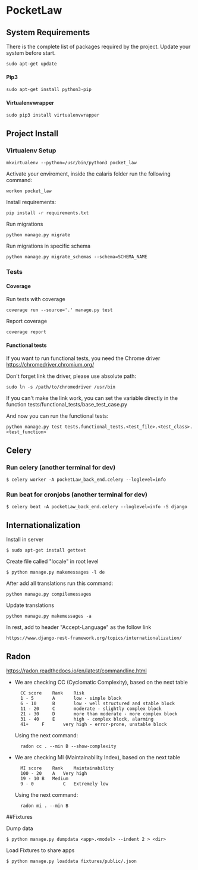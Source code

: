 # PocketLaw

## System Requirements
There is the complete list of packages required by the project. Update your system before start.

    sudo apt-get update

#### Pip3
    
    sudo apt-get install python3-pip
    
#### Virtualenvwrapper
    
    sudo pip3 install virtualenvwrapper

## Project Install

### Virtualenv Setup
    
    mkvirtualenv --python=/usr/bin/python3 pocket_law
    
Activate your enviroment, inside the calaris folder run the following command:

    workon pocket_law
    
Install requirements:
    
    pip install -r requirements.txt


Run migrations
    
    python manage.py migrate

Run migrations in specific schema
    
    python manage.py migrate_schemas --schema=SCHEMA_NAME

### Tests

#### Coverage
Run tests with coverage

    coverage run --source='.' manage.py test

Report coverage

    coverage report

#### Functional tests

If you want to run functional tests, you need the Chrome driver https://chromedriver.chromium.org/

Don't forget link the driver, please use absolute path:

    sudo ln -s /path/to/chromedriver /usr/bin

If you can't make the link work, you can set the variable directly in the function tests/functional_tests/base_test_case.py

And now you can run the functional tests:

    python manage.py test tests.functional_tests.<test_file>.<test_class>.<test_function>

## Celery
    
### Run celery (another terminal for dev)

    $ celery worker -A pocketLaw_back_end.celery --loglevel=info
    
### Run beat for cronjobs (another terminal for dev)

    $ celery beat -A pocketLaw_back_end.celery --loglevel=info -S django

## Internationalization

Install in server

    $ sudo apt-get install gettext

Create file called "locale" in root level

    $ python manage.py makemessages -l de
    
After add all translations run this command:

    python manage.py compilemessages
   
Update translations

    python manage.py makemessages -a  
    
In rest, add to header "Accept-Language" as the follow link
    
    https://www.django-rest-framework.org/topics/internationalization/


## Radon

https://radon.readthedocs.io/en/latest/commandline.html

- We are checking CC (Cyclomatic Complexity), based on the next table

        CC score    Rank    Risk
        1 - 5	    A       low - simple block
        6 - 10	    B       low - well structured and stable block
        11 - 20	    C       moderate - slightly complex block
        21 - 30	    D       more than moderate - more complex block
        31 - 40	    E       high - complex block, alarming
        41+	    F       very high - error-prone, unstable block

    Using the next command:
    
        radon cc . --min B --show-complexity


- We are checking MI (Maintainability Index), based on the next table

        MI score	Rank	Maintainability
        100 - 20	A	Very high
        19 - 10	B	Medium
        9 - 0	        C	Extremely low

    Using the next command:
    
        radon mi . --min B


##Fixtures

Dump data

    $ python manage.py dumpdata <app>.<model> --indent 2 > <dir>

Load Fixtures to share apps

    $ python manage.py loaddata fixtures/public/.json
